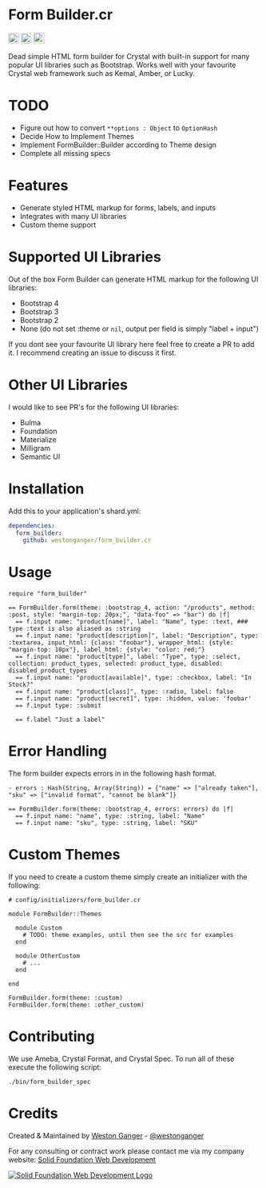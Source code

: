 # Form Builder.cr

<a href='https://github.com/westonganger/form_builder.cr/releases/latest' target='_blank'><img height='21' style='border:0px;height:21px;' src='https://img.shields.io/github/tag/westonganger/form_builder.cr.svg?maxAge=360&label=version' border='0' alt='Version' /></a>
<a href='https://travis-ci.org/westonganger/form_builder.cr' target='_blank'><img height='21' style='border:0px;height:21px;' src='https://travis-ci.org/westonganger/form_builder.cr.svg?branch=master' border='0' alt='Build Status' /></a>
<a href='https://ko-fi.com/A5071NK' target='_blank'><img height='22' style='border:0px;height:22px;' src='https://az743702.vo.msecnd.net/cdn/kofi1.png?v=a' border='0' alt='Buy Me a Coffee' /></a> 

Dead simple HTML form builder for Crystal with built-in support for many popular UI libraries such as Bootstrap. Works well with your favourite Crystal web framework such as Kemal, Amber, or Lucky.

# TODO

- Figure out how to convert `**options : Object` to `OptionHash`
- Decide How to Implement Themes
- Implement FormBuilder::Builder according to Theme design
- Complete all missing specs

# Features

- Generate styled HTML markup for forms, labels, and inputs
- Integrates with many UI libraries
- Custom theme support

# Supported UI Libraries

Out of the box Form Builder can generate HTML markup for the following UI libraries:

- Bootstrap 4
- Bootstrap 3
- Bootstrap 2
- None (do not set :theme or `nil`, output per field is simply "label + input")

If you dont see your favourite UI library here feel free to create a PR to add it. I recommend creating an issue to discuss it first.

# Other UI Libraries

I would like to see PR's for the following UI libraries:

- Bulma
- Foundation
- Materialize
- Milligram
- Semantic UI

# Installation

Add this to your application's shard.yml:

```yaml
dependencies:
  form_builder:
    github: westonganger/form_builder.cr
```

# Usage 

```crystal
require "form_builder"
```

```slim
== FormBuilder.form(theme: :bootstrap_4, action: "/products", method: :post, style: "margin-top: 20px;", "data-foo" => "bar") do |f|
  == f.input name: "product[name]", label: "Name", type: :text, ### type :text is also aliased as :string
  == f.input name: "product[description]", label: "Description", type: :textarea, input_html: {class: "foobar"}, wrapper_html: {style: "margin-top: 10px"}, label_html: {style: "color: red;"} 
  == f.input name: "product[type]", label: "Type", type: :select, collection: product_types, selected: product_type, disabled: disabled_product_types
  == f.input name: "product[available]", type: :checkbox, label: "In Stock?"
  == f.input name: "product[class]", type: :radio, label: false
  == f.input name: "product[secret]", type: :hidden, value: 'foobar'
  == f.input type: :submit

  == f.label "Just a label"
```

# Error Handling

The form builder expects errors in in the following hash format.

```slim
- errors : Hash(String, Array(String)) = {"name" => ["already taken"], "sku" => ["invalid format", "cannot be blank"]}

== FormBuilder.form(theme: :bootstrap_4, errors: errors) do |f|
  == f.input name: "name", type: :string, label: "Name"
  == f.input name: "sku", type: :string, label: "SKU"
```

# Custom Themes

If you need to create a custom theme simply create an initializer with the following:

```crystal
# config/initializers/form_builder.cr

module FormBuilder::Themes

  module Custom
    # TODO: theme examples, until then see the src for examples
  end

  module OtherCustom
    # ...
  end
  
end

FormBuilder.form(theme: :custom)
FormBuilder.form(theme: :other_custom)
```

# Contributing

We use Ameba, Crystal Format, and Crystal Spec. To run all of these execute the following script:

```
./bin/form_builder_spec
```

# Credits

Created & Maintained by [Weston Ganger](https://westonganger.com) - [@westonganger](https://github.com/westonganger)

For any consulting or contract work please contact me via my company website: [Solid Foundation Web Development](https://solidfoundationwebdev.com)

[![Solid Foundation Web Development Logo](https://solidfoundationwebdev.com/logo-sm.png)](https://solidfoundationwebdev.com)
